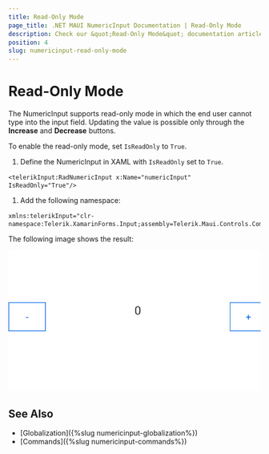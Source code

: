 ```yaml
---
title: Read-Only Mode
page_title: .NET MAUI NumericInput Documentation | Read-Only Mode
description: Check our &quot;Read-Only Mode&quot; documentation article for Telerik NumericInput for .NET MAUI
position: 4
slug: numericinput-read-only-mode
---
```


# Read-Only Mode

The NumericInput supports read-only mode in which the end user cannot type into the input field. Updating the value is possible only through the **Increase** and **Decrease** buttons.

To enable the read-only mode, set `IsReadOnly` to `True`.

1. Define the NumericInput in XAML with `IsReadOnly` set to `True`.

 ```XAML
<telerikInput:RadNumericInput x:Name="numericInput" IsReadOnly="True"/>
 ```

1. Add the following namespace:

 ```XAML
xmlns:telerikInput="clr-namespace:Telerik.XamarinForms.Input;assembly=Telerik.Maui.Controls.Compatibility"
 ```


The following image shows the result:

![NumericInput Read-Only mode](images/numericinput-read-only-mode.png)

## See Also

- [Globalization]({%slug numericinput-globalization%})
- [Commands]({%slug numericinput-commands%})
